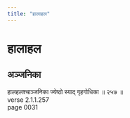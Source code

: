 ```yaml
---
title: "हालाहल"
---
```


# हालाहल
## अञ्जनिका
हालहलश्चाञ्जनिका ज्येष्ठो स्याद् गृहगोधिका ॥ २५७ ॥<br />verse 2.1.1.257<br />page 0031

